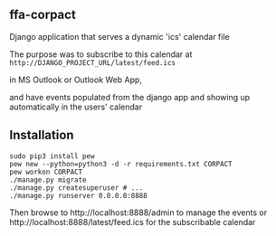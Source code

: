 ## ffa-corpact
Django application that serves a dynamic 'ics' calendar file

The purpose was to subscribe to this calendar at `http://DJANGO_PROJECT_URL/latest/feed.ics`

in MS Outlook or Outlook Web App,

and have events populated from the django app and showing up automatically in the users' calendar

## Installation

```
sudo pip3 install pew
pew new --python=python3 -d -r requirements.txt CORPACT
pew workon CORPACT
./manage.py migrate
./manage.py createsuperuser # ...
./manage.py runserver 0.0.0.0:8888
```

Then browse to http://localhost:8888/admin to manage the events
or http://localhost:8888/latest/feed.ics for the subscribable calendar
